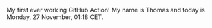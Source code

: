 My first ever working GitHub Action!
My name is Thomas and today is Monday, 27 November, 01:18 CET. 
